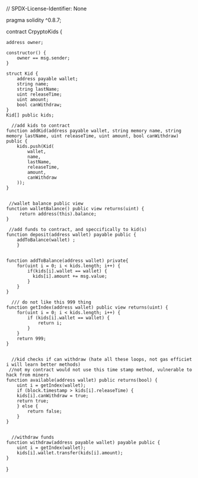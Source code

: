 // SPDX-License-Identifier: None

pragma solidity ^0.8.7;

contract CrpyptoKids {

    address owner;

    constructor() {
        owner == msg.sender;
    }

    struct Kid {
        address payable wallet;
        string name;
        string lastName;
        uint releaseTime;
        uint amount;
        bool canWithdraw;
    }
    Kid[] public kids;

      //add kids to contract
    function addKid(address payable wallet, string memory name, string memory lastName, uint releaseTime, uint amount, bool canWithdraw) public {
        kids.push(Kid(
            wallet,
            name,
            lastName,
            releaseTime,
            amount,
            canWithdraw
        ));
    }


     //wallet balance public view
    function walletBalance() public view returns(uint) {
         return address(this).balance;
    }

     //add funds to contract, and speccifically to kid(s)
    function deposit(address wallet) payable public {
        addToBalance(wallet) ;
        }

    
    function addToBalance(address wallet) private{
        for(uint i = 0; i < kids.length; i++) {
            if(kids[i].wallet == wallet) {
              kids[i].amount += msg.value;
            }
        }
    }
    
      /// do not like this 999 thing
    function getIndex(address wallet) public view returns(uint) {
        for(uint i = 0; i < kids.length; i++) {
            if (kids[i].wallet == wallet) {
                return i;
            }
        }
        return 999;
    }


      //kid checks if can withdraw (hate all these loops, not gas efficiet i will learn better methods)
     //not my contract would not use this time stamp method, vulnerable to hack from miners
    function available(address wallet) public returns(bool) {
        uint i = getIndex(wallet);
        if (block.timestamp > kids[i].releaseTime) {
        kids[i].canWithdraw = true;
        return true;
        } else {
            return false;
        }
    }


      //withdraw funds
    function withdraw(address payable wallet) payable public {
        uint i = getIndex(wallet);
        kids[i].wallet.transfer(kids[i].amount);
    }

}
